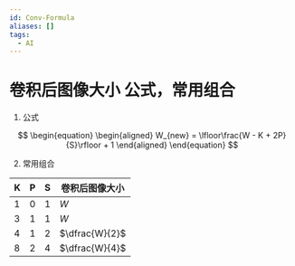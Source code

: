 ```yaml
---
id: Conv-Formula
aliases: []
tags:
  - AI
---
```


# 卷积后图像大小 公式，常用组合

1. 公式

$$
\begin{equation}
\begin{aligned}
W_{new} = \lfloor\frac{W - K + 2P}{S}\rfloor + 1
\end{aligned}
\end{equation}
$$
    
2.  常用组合  

| K | P | S | 卷积后图像大小 |
|---|---|---|---------------|
| 1 | 0 | 1 | $W$           |
| 3 | 1 | 1 | $W$           |
| 4 | 1 | 2 | $\dfrac{W}{2}$ |
| 8 | 2 | 4 | $\dfrac{W}{4}$ |
